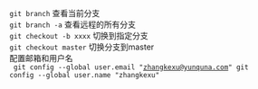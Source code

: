 <code>git branch</code> 查看当前分支 <br>
<code>git branch -a</code> 查看远程的所有分支 <br>
<code>git checkout -b xxxx</code> 切换到指定分支 <br>
<code>git checkout master</code> 切换分支到master  <br>
配置邮箱和用户名 <br>
<code>
git config --global user.email "zhangkexu@yunquna.com"
git config --global user.name "zhangkexu"
</code>